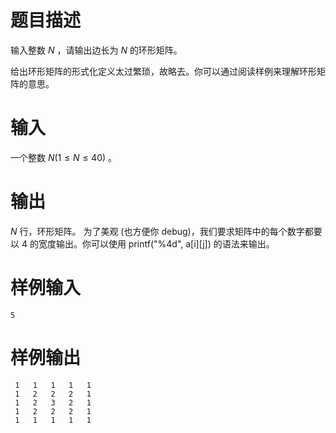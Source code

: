 # 题目描述

输入整数 $N$ ，请输出边长为 $N$ 的环形矩阵。

给出环形矩阵的形式化定义太过繁琐，故略去。你可以通过阅读样例来理解环形矩阵的意思。

# 输入

一个整数 $N(1\leq N\leq 40)$ 。

# 输出

$N$ 行，环形矩阵。
为了美观 (也方便你 debug)，我们要求矩阵中的每个数字都要以 4 的宽度输出。你可以使用 printf("%4d", a[i][j]) 的语法来输出。

# 样例输入

```
5
```

# 样例输出

```
 1   1   1   1   1
 1   2   2   2   1
 1   2   3   2   1
 1   2   2   2   1
 1   1   1   1   1
```
